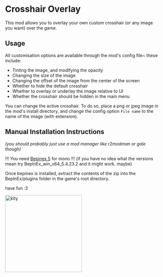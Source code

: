 # Crosshair Overlay

This mod allows you to overlay your own custom crosshair (or any image you want) over the game.

## Usage

All customisation options are available through the mod's config file~ these include:

- Tinting the image, and modifying the opacity
- Changing the size of the image
- Changing the offset of the image from the center of the screen
- Whether to hide the default crosshair
- Whether to overlay or underlay the image relative to UI
- Whether the crosshair should be hidden in the main menu

You can change the active crosshair. To do so, place a png or jpeg image in the mod's install directory, and
change the config option `File name` to the name of the image (with extension).

## Manual Installation Instructions

_(you should probably just use a mod manager like r2modman or gale though)_

!!! You need [Bepinex 5](https://github.com/BepInEx/BepInEx/releases/latest) for mono !!!
(if you have no idea what the versions mean try BepInEx_win_x64_5.4.23.2 and it might work. maybe)

Once bepinex is installed, extract the contents of the zip into the BepInEx/plugins folder in the game's root directory.

have fun :3

<img src ="https://files.catbox.moe/4ngjto.png" width="250" alt="kity">
